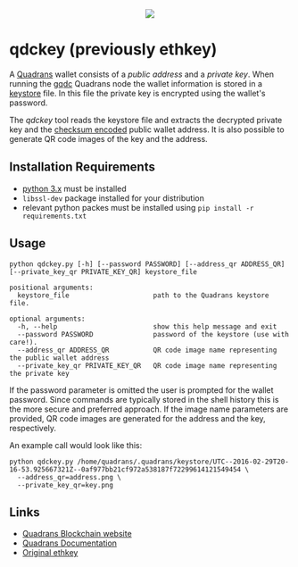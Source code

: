 <div align="center">
  <img src="https://www.quadrans.io/assets/brand/logo_quadrans_color.svg"><br>
</div>

# qdckey (previously ethkey)

A [Quadrans](https://github.com/quadrans) wallet consists of a _public address_ and a _private key_.
When running the [gqdc](https://docs.quadrans.io/nodes/) Quadrans node the wallet information is stored in a [keystore](https://medium.com/@julien.maffre/what-is-an-ethereum-keystore-file-86c8c5917b97) file.
In this file the private key is encrypted using the wallet's password.

The _qdckey_ tool reads the keystore file and extracts the decrypted private key and the
[checksum encoded](https://github.com/ethereum/EIPs/blob/master/EIPS/eip-55.md) public wallet address.
It is also possible to generate QR code images of the key and the address.

## Installation Requirements
* [python 3.x](https://realpython.com/installing-python) must be installed
* `libssl-dev` package installed for your distribution
* relevant python packes must be installed using `pip install -r requirements.txt`

## Usage
```
python qdckey.py [-h] [--password PASSWORD] [--address_qr ADDRESS_QR] [--private_key_qr PRIVATE_KEY_QR] keystore_file

positional arguments:
  keystore_file                     path to the Quadrans keystore file.

optional arguments:
  -h, --help                        show this help message and exit
  --password PASSWORD               password of the keystore (use with care!).
  --address_qr ADDRESS_QR           QR code image name representing the public wallet address
  --private_key_qr PRIVATE_KEY_QR   QR code image name representing the private key
```
If the password parameter is omitted the user is prompted for the wallet password.
Since commands are typically stored in the shell history this is the more secure and preferred approach.
If the image name parameters are provided, QR code images are generated for the address and the key, respectively.

An example call would look like this:
```
python qdckey.py /home/quadrans/.quadrans/keystore/UTC--2016-02-29T20-16-53.925667321Z--0af977bb21cf972a538187f72299614121549454 \
  --address_qr=address.png \
  --private_key_qr=key.png
``` 

## Links
* [Quadrans Blockchain website](https://quadrans.io)
* [Quadrans Documentation](https://docs.quadrans.io)
* [Original ethkey](https://github.com/owahlen/ethkey)
